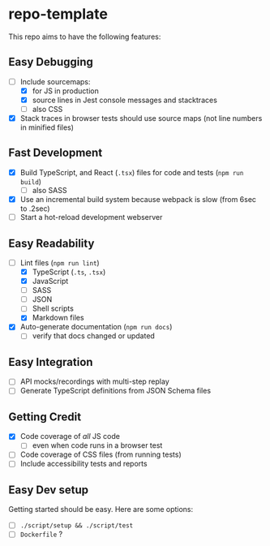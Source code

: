 # repo-template

This repo aims to have the following features:

## Easy Debugging

- [ ] Include sourcemaps:
  - [x] for JS in production
  - [x] source lines in Jest console messages and stacktraces
  - [ ] also CSS
- [x] Stack traces in browser tests should use source maps (not line numbers in minified files)

## Fast Development

- [x] Build TypeScript, and React (`.tsx`) files for code and tests (`npm run build`)
  - [ ] also SASS
- [x] Use an incremental build system because webpack is slow (from 6sec to .2sec)
- [ ] Start a hot-reload development webserver

## Easy Readability

- [ ] Lint files (`npm run lint`)
  - [x] TypeScript (`.ts`, `.tsx`)
  - [x] JavaScript
  - [ ] SASS
  - [ ] JSON
  - [ ] Shell scripts
  - [x] Markdown files
- [x] Auto-generate documentation (`npm run docs`)
  - [ ] verify that docs changed or updated

## Easy Integration

- [ ] API mocks/recordings with multi-step replay
- [ ] Generate TypeScript definitions from JSON Schema files

## Getting Credit

- [x] Code coverage of _all_ JS code
  - [ ] even when code runs in a browser test
- [ ] Code coverage of CSS files (from running tests)
- [ ] Include accessibility tests and reports

## Easy Dev setup

Getting started should be easy. Here are some options:

- [ ] `./script/setup && ./script/test`
- [ ] `Dockerfile` ?
